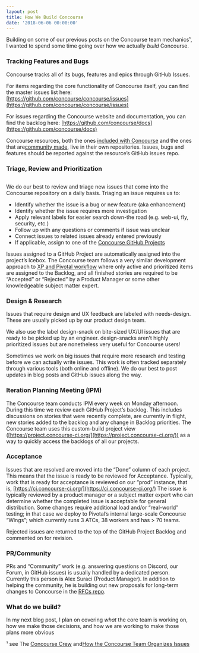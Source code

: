 ```yaml
---
layout: post
title: How We Build Concourse
date: '2018-06-06 00:00:00'
---
```


Building on some of our previous posts on the Concourse team mechanics¹, I wanted to spend some time going over how we actually _build_ Concourse.

### **Tracking Features and&nbsp;Bugs**

Concourse tracks all of its bugs, features and epics through GitHub Issues.

For items regarding the core functionality of Concourse itself, you can find the master issues list here: [https://github.com/concourse/concourse/issues](https://github.com/concourse/concourse/issues)

For issues regarding the Concourse website and documentation, you can find the backlog here: [https://github.com/concourse/docs](https://github.com/concourse/docs)

Concourse resources, both the ones [included with Concourse](https://concourse-ci.org/included-resources.html) and the ones that are[community made](https://concourse-ci.org/community-resources.html), live in their own repositories. Issues, bugs and features should be reported against the resource’s GitHub issues repo.

### **Triage, Review and Prioritization**
<figure class="kg-card kg-image-card"><img src=" __GHOST_URL__ /content/images/downloaded_images/How-We-Build-Concourse/0-OazVVQCEJfcfWaRZ" class="kg-image" alt loading="lazy"></figure>

We do our best to review and triage new issues that come into the Concourse repository on a daily basis. Triaging an issue requires us to:

- Identify whether the issue is a bug or new feature (aka enhancement)
- Identify whether the issue requires more investigation
- Apply relevant labels for easier search down-the road (e.g. web-ui, fly, security, etc.)
- Follow up with any questions or comments if issue was unclear
- Connect issues to related issues already entered previously
- If applicable, assign to one of the [Concourse GitHub Projects](https://github.com/orgs/concourse/projects)

Issues assigned to a GitHub Project are automatically assigned into the project’s Icebox. The Concourse team follows a very similar development approach to [XP and Pivotal workflow](https://www.pivotaltracker.com/help/articles/workflow_overview/) where only active and prioritized items are assigned to the Backlog, and all finished stories are required to be “Accepted” or “Rejected” by a Product Manager or some other knowledgeable subject matter expert.

### **Design &&nbsp;Research**

Issues that require design and UX feedback are labeled with needs-design. These are usually picked up by our product design team.

We also use the label design-snack on bite-sized UX/UI issues that are ready to be picked up by an engineer. design-snacks aren’t highly prioritized issues but are nonetheless very useful for Concourse users!

Sometimes we work on big issues that require more research and testing before we can actually write issues. This work is often tracked separately through various tools (both online and offline). We do our best to post updates in blog posts and GitHub issues along the way.

### **Iteration Planning Meeting&nbsp;(IPM)**

The Concourse team conducts IPM every week on Monday afternoon. During this time we review each GitHub Project’s backlog. This includes discussions on stories that were recently complete, are currently in flight, new stories added to the backlog and any change in Backlog priorities. The Concourse team uses this custom-build project view ([https://project.concourse-ci.org/](https://project.concourse-ci.org/)) as a way to quickly access the backlogs of all our projects.

### **Acceptance**

Issues that are resolved are moved into the “Done” column of each project. This means that the issue is ready to be reviewed for Acceptance. Typically, work that is ready for acceptance is reviewed on our “prod” instance, that is, [https://ci.concourse-ci.org/](https://ci.concourse-ci.org/) The issue is typically reviewed by a product manager or a subject matter expert who can determine whether the completed issue is acceptable for general distribution. Some changes require additional load and/or “real-world” testing; in that case we deploy to Pivotal’s internal large-scale Concourse “Wings”; which currently runs 3 ATCs, 38 workers and has \> 70 teams.

Rejected issues are returned to the top of the GitHub Project Backlog and commented on for revision.

### **PR/Community**

PRs and “Community” work (e.g. answering questions on Discord, our Forum, in GitHub issues) is usually handled by a dedicated person. Currently this person is Alex Suraci (Product Manager). In addition to helping the community, he is building out new proposals for long-term changes to Concourse in the [RFCs repo](https://github.com/concourse/rfcs/pulls).

### What do we&nbsp;build?

In my next blog post, I plan on covering _what_ the core team is working on, how we make those decisions, and how we are working to make those plans more obvious

¹ see The [Concourse Crew](https://medium.com/concourse-ci/the-concourse-crew-2017-fce7daeffe52) and[How the Concourse Team Organizes Issues](https://medium.com/concourse-ci/how-the-concourse-team-organize-issues-9393f3d4151a)

